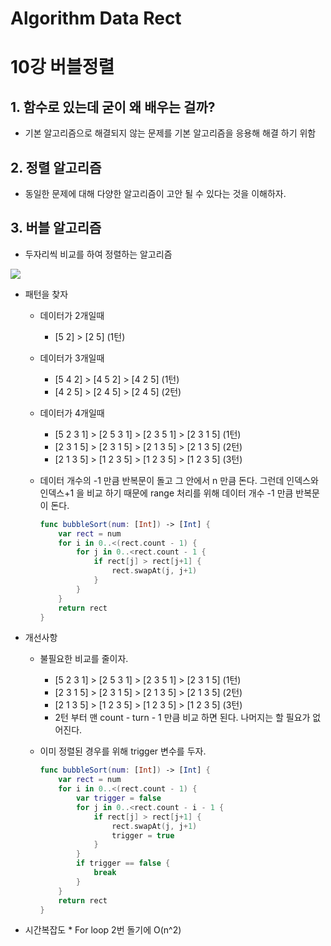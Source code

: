 # Algorithm Data Rect
# 

10강 버블정렬
===========

## 1. 함수로 있는데 굳이 왜 배우는 걸까?
* 기본 알고리즘으로 해결되지 않는 문제를 기본 알고리즘을 응용해 해결 하기 위함

## 2. 정렬 알고리즘
* 동일한 문제에 대해 다양한 알고리즘이 고안 될 수 있다는 것을 이해하자.

## 3. 버블 알고리즘
* 두자리씩 비교를 하여 정렬하는 알고리즘
<img src = "https://upload.wikimedia.org/wikipedia/commons/c/c8/Bubble-sort-example-300px.gif">

* 패턴을 찾자

    * 데이터가 2개일때
        * [5 2] > [2 5] (1턴)
    
    * 데이터가 3개일때
        * [5 4 2] > [4 5 2] > [4 2 5] (1턴)
        * [4 2 5] > [2 4 5] > [2 4 5] (2턴)
    
    * 데이터가 4개일때
        * [5 2 3 1] > [2 5 3 1] > [2 3 5 1] > [2 3 1 5] (1턴)
        * [2 3 1 5] > [2 3 1 5] > [2 1 3 5] > [2 1 3 5] (2턴)
        * [2 1 3 5] > [1 2 3 5] > [1 2 3 5] > [1 2 3 5] (3턴)
        
    * 데이터 개수의 -1 만큼 반복문이 돌고 그 안에서 n 만큼 돈다. 그런데 인덱스와 인덱스+1 을 비교 하기 때문에 range 처리를 위해 데이터 개수 -1 만큼 반복문이 돈다.

       ```swift
       func bubbleSort(num: [Int]) -> [Int] {
           var rect = num
           for i in 0..<(rect.count - 1) {
               for j in 0..<rect.count - 1 {
                   if rect[j] > rect[j+1] {
                       rect.swapAt(j, j+1)
                   }
               }
           }
           return rect
       }
       ```

* 개선사항

    * 불필요한 비교를 줄이자.
        * [5 2 3 1] > [2 5 3 1] > [2 3 5 1] > [2 3 1 5] (1턴)
        * [2 3 1 5] > [2 3 1 5] > [2 1 3 5] > [2 1 3 5] (2턴)
        * [2 1 3 5] > [1 2 3 5] > [1 2 3 5] > [1 2 3 5] (3턴)
        * 2턴 부터 맨 count - turn - 1 만큼 비교 하면 된다. 나머지는 할 필요가 없어진다.
        
    * 이미 정렬된 경우를 위해 trigger 변수를 두자.
    
       ```swift
       func bubbleSort(num: [Int]) -> [Int] {
           var rect = num
           for i in 0..<(rect.count - 1) {
               var trigger = false
               for j in 0..<rect.count - i - 1 {
                   if rect[j] > rect[j+1] {
                       rect.swapAt(j, j+1)
                       trigger = true
                   }
               }
               if trigger == false {
                   break
               }
           }
           return rect
       }
       ```

* 시간복잡도
      * For loop 2번 돌기에 O(n^2)

